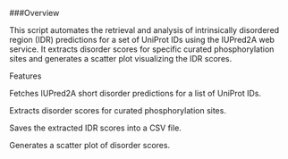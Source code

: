 ###Overview

This script automates the retrieval and analysis of intrinsically disordered region (IDR) predictions for a set of UniProt IDs using the IUPred2A web service. It extracts disorder scores for specific curated phosphorylation sites and generates a scatter plot visualizing the IDR scores.

Features

Fetches IUPred2A short disorder predictions for a list of UniProt IDs.

Extracts disorder scores for curated phosphorylation sites.

Saves the extracted IDR scores into a CSV file.

Generates a scatter plot of disorder scores.
